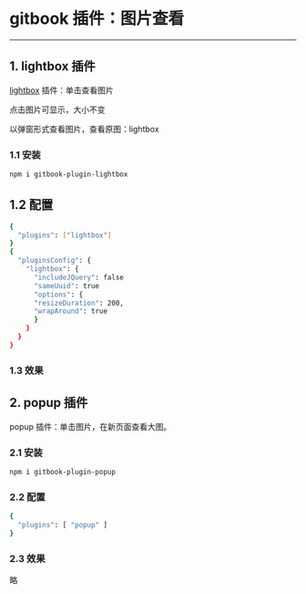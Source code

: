 #  gitbook 插件：图片查看


---

##  1. lightbox 插件
[lightbox](https://www.npmjs.com/package/gitbook-plugin-lightbox) 插件：单击查看图片

点击图片可显示，大小不变

以弹窗形式查看图片，查看原图：lightbox

### 1.1 安装

```bash
npm i gitbook-plugin-lightbox
```
## 1.2 配置

```bash
{
  "plugins": ["lightbox"]
}
{
  "pluginsConfig": {
    "lightbox": {
      "includeJQuery": false
      "sameUuid": true
      "options": {
      "resizeDuration": 200,
      "wrapAround": true
      }
    }
  }
}
```

###  1.3 效果

##  2. popup 插件
popup 插件：单击图片，在新页面查看大图。
###  2.1 安装

```bash
npm i gitbook-plugin-popup
```
###  2.2 配置

```bash
{
  "plugins": [ "popup" ]
}
```
###  2.3 效果
略

